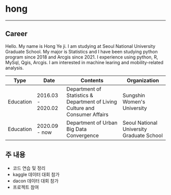 # hong

------
## Career

Hello. My name is Hong Ye ji. I am studying at Seoul National University Graduate School.
My major is Statistics and I have been studying python program since 2018 and Arcgis since 2021.
I experience using python, R, MySql, Qgis, Arcgis. I am interested in machine learing and mobility-related analysis.

|Type | Date |  Contents  | Organization |
| ------ | ------ | ------ | ------ |
| Education | 2016.03 - 2020.02 | Department of Statistics & Department of Living Culture and Consumer Affairs | Sungshin Women's University
| Education | 2020.09 - now | Department of Urban Big Data Convergence | Seoul National University Graduate School


## 주 내용

- 코드 연습 및 정리
- kaggle 데이터 대회 참가
- dacon 데이터 대회 참가
- 프로젝트 참여
